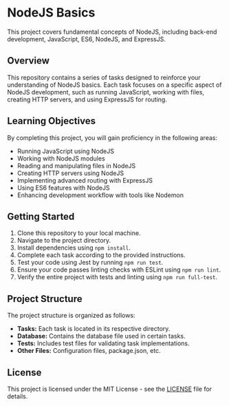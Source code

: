 # NodeJS Basics

This project covers fundamental concepts of NodeJS, including back-end development, JavaScript, ES6, NodeJS, and ExpressJS.

## Overview

This repository contains a series of tasks designed to reinforce your understanding of NodeJS basics. Each task focuses on a specific aspect of NodeJS development, such as running JavaScript, working with files, creating HTTP servers, and using ExpressJS for routing.

## Learning Objectives

By completing this project, you will gain proficiency in the following areas:

- Running JavaScript using NodeJS
- Working with NodeJS modules
- Reading and manipulating files in NodeJS
- Creating HTTP servers using NodeJS
- Implementing advanced routing with ExpressJS
- Using ES6 features with NodeJS
- Enhancing development workflow with tools like Nodemon

## Getting Started

1. Clone this repository to your local machine.
2. Navigate to the project directory.
3. Install dependencies using `npm install`.
4. Complete each task according to the provided instructions.
5. Test your code using Jest by running `npm run test`.
6. Ensure your code passes linting checks with ESLint using `npm run lint`.
7. Verify the entire project with tests and linting using `npm run full-test`.

## Project Structure

The project structure is organized as follows:

- **Tasks:** Each task is located in its respective directory.
- **Database:** Contains the database file used in certain tasks.
- **Tests:** Includes test files for validating task implementations.
- **Other Files:** Configuration files, package.json, etc.

## License

This project is licensed under the MIT License - see the [LICENSE](LICENSE) file for details.
